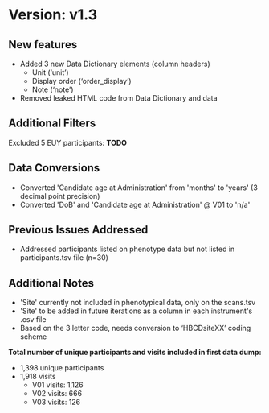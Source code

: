 # Version: v1.3
## New features
* Added 3 new Data Dictionary elements (column headers)   
  * Unit (‘unit’)  
  * Display order (‘order_display’)  
  * Note (‘note’)  
* Removed leaked HTML code from Data Dictionary and data

## Additional Filters
Excluded 5 EUY participants: **TODO**

## Data Conversions
* Converted 'Candidate age at Administration' from 'months' to 'years' (3 decimal point precision)  
* Converted 'DoB' and 'Candidate age at Administration' @ V01 to 'n/a'

## Previous Issues Addressed
* Addressed participants listed on phenotype data but not listed in participants.tsv file (n=30)

## Additional Notes
* 'Site' currently not included in phenotypical data, only on the scans.tsv  
* 'Site' to be added in future iterations as a column in each instrument's .csv file  
* Based on the 3 letter code, needs conversion to ‘HBCDsiteXX’ coding scheme

**Total number of unique participants and visits included in first data dump:**
 - 1,398 unique participants
 - 1,918 visits
     - V01 visits: 1,126
     - V02 visits: 666
     - V03 visits: 126
